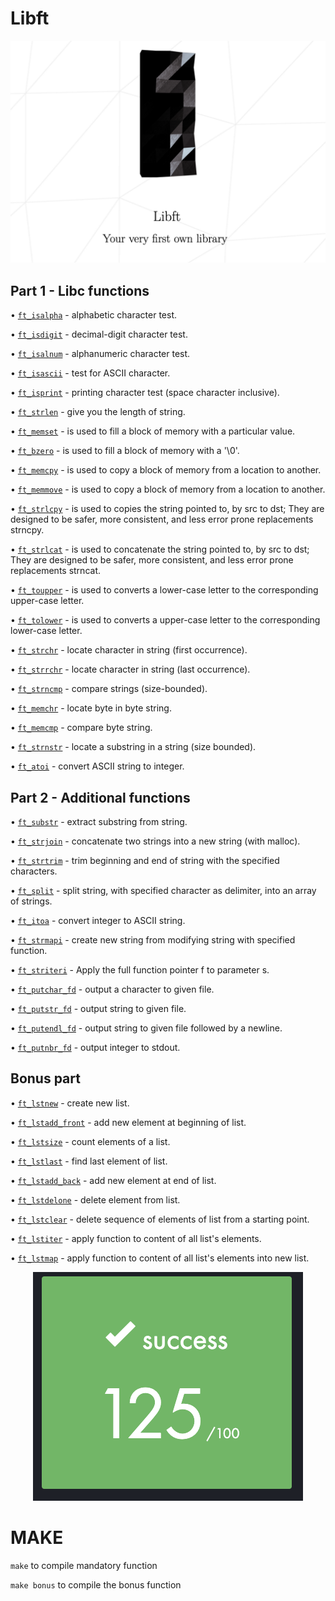 # Libft #

<a href="https://cdn.intra.42.fr/pdf/pdf/70131/en.subject.pdf"><img src="https://github.com/imahri/libft_FX/blob/main/pic_lib.png"/></a>

## Part 1 - Libc functions ##

• [`ft_isalpha`](https://github.com/imahri/libft_FX/blob/main/ft_isalpha.c "ft_isalpha") - alphabetic character test.

• [`ft_isdigit`](https://github.com/imahri/libft_FX/blob/main/ft_isdigit.c "ft_isdigit") - decimal-digit character test.

• [`ft_isalnum`](https://github.com/imahri/libft_FX/blob/main/ft_isalnum.c "ft_isalnum") - alphanumeric character test.

• [`ft_isascii`](https://github.com/imahri/libft_FX/blob/main/ft_isascii.c "ft_isascii") - test for ASCII character.

• [`ft_isprint`](https://github.com/imahri/libft_FX/blob/main/ft_isprint.c "ft_isprint") - printing character test (space character inclusive).

• [`ft_strlen`](https://github.com/imahri/libft_FX/blob/main/ft_strlen.c "ft_strlen") - give you the length of string.

• [`ft_memset`](https://github.com/imahri/libft_FX/blob/main/ft_memset.c "ft_memset") - is used to fill a block of memory with a particular value.

• [`ft_bzero`](https://github.com/imahri/libft_FX/blob/main/ft_bzero.c "ft_bzero") - is used to fill a block of memory with a '\0'.

• [`ft_memcpy`](https://github.com/imahri/libft_FX/blob/main/ft_memcpy.c "ft_memcpy") - is used to copy a block of memory from a location to another.

• [`ft_memmove`](https://github.com/imahri/libft_FX/blob/main/ft_memmove.c "ft_memmove") - is used to copy a block of memory from a location to another.

• [`ft_strlcpy`](https://github.com/imahri/libft_FX/blob/main/ft_strlcpy.c "ft_strlcpy") - is used to copies the string pointed to, by src to dst; They are designed to be safer, more consistent, and less error prone replacements strncpy.

• [`ft_strlcat`](https://github.com/imahri/libft_FX/blob/main/ft_strlcat.c "ft_strlcat") - is used to concatenate the string pointed to, by src to dst; They are designed to be safer, more consistent, and less error prone replacements strncat.

• [`ft_toupper`](https://github.com/imahri/libft_FX/blob/main/ft_toupper.c "ft_toupper") - is used to converts a lower-case letter to the corresponding upper-case letter.

• [`ft_tolower`](https://github.com/imahri/libft_FX/blob/main/ft_tolower.c "ft_tolower") - is used to converts a upper-case letter to the corresponding lower-case letter.

• [`ft_strchr`](https://github.com/imahri/libft_FX/blob/main/ft_strchr.c "ft_strchr") - locate character in string (first occurrence).

• [`ft_strrchr`](https://github.com/imahri/libft_FX/blob/main/ft_strrchr.c "ft_strrchr") - locate character in string (last occurrence).

• [`ft_strncmp`](https://github.com/imahri/libft_FX/blob/main/ft_strncmp.c "ft_strncmp") - compare strings (size-bounded).

• [`ft_memchr`](https://github.com/imahri/libft_FX/blob/main/ft_memchr.c "ft_memchr") - locate byte in byte string.

• [`ft_memcmp`](https://github.com/imahri/libft_FX/blob/main/ft_memcmp.c "ft_memcmp") - compare byte string.

• [`ft_strnstr`](https://github.com/imahri/libft_FX/blob/main/ft_strnstr.c "ft_strnstr") - locate a substring in a string (size bounded).

• [`ft_atoi`](https://github.com/imahri/libft_FX/blob/main/ft_atoi.c "ft_atoi") - convert ASCII string to integer.

##  Part 2 - Additional functions ##

• [`ft_substr`](https://github.com/imahri/libft_FX/blob/main/ft_substr.c "ft_substr") - extract substring from string.

• [`ft_strjoin`](https://github.com/imahri/libft_FX/blob/main/ft_strjoin.c "ft_strjoin") - concatenate two strings into a new string (with malloc).

• [`ft_strtrim`](https://github.com/imahri/libft_FX/blob/main/ft_strtrim.c "ft_strtrim") - trim beginning and end of string with the specified characters.

• [`ft_split`](https://github.com/imahri/libft_FX/blob/main/ft_split.c "ft_split") - split string, with specified character as delimiter, into an array of strings.

• [`ft_itoa`](https://github.com/imahri/libft_FX/blob/main/ft_itoa.c "ft_itoa") - convert integer to ASCII string.

• [`ft_strmapi`](https://github.com/imahri/libft_FX/blob/main/ft_strmapi.c "ft_strmapi") - create new string from modifying string with specified function.

• [`ft_striteri`](https://github.com/imahri/libft_FX/blob/main/ft_striteri.c "ft_striteri") - Apply the full function pointer f to parameter s.

• [`ft_putchar_fd`](https://github.com/imahri/libft_FX/blob/main/ft_putchar_fd.c "ft_putchar_fd") - output a character to given file.

• [`ft_putstr_fd`](https://github.com/imahri/libft_FX/blob/main/ft_putstr_fd.c "ft_putstr_fd")  - output string to given file.

• [`ft_putendl_fd`](https://github.com/imahri/libft_FX/blob/main/ft_putendl_fd.c "ft_putendl_fd")  - output string to given file followed by a newline.

• [`ft_putnbr_fd`](https://github.com/imahri/libft_FX/blob/main/ft_putnbr_fd.c "ft_putnbr_fd") - output integer to stdout.

## Bonus part ##

• [`ft_lstnew`](https://github.com/imahri/libft_FX/blob/main/ft_lstnew.c "ft_lstnew") - create new list.

• [`ft_lstadd_front`](https://github.com/imahri/libft_FX/blob/main/ft_lstadd_front.c "ft_lstadd_front") - add new element at beginning of list.

• [`ft_lstsize`](https://github.com/imahri/libft_FX/blob/main/ft_lstsize.c "ft_lstsize") - count elements of a list.

• [`ft_lstlast`](https://github.com/imahri/libft_FX/blob/main/ft_lstlast.c "ft_lstlast") - find last element of list.

• [`ft_lstadd_back`](https://github.com/imahri/libft_FX/blob/main/ft_lstadd_back.c "ft_lstadd_back") - add new element at end of list.

• [`ft_lstdelone`](https://github.com/imahri/libft_FX/blob/main/ft_lstdelone.c "ft_lstdelone") - delete element from list.

• [`ft_lstclear`](https://github.com/imahri/libft_FX/blob/main/ft_lstclear.c "ft_lstclear") - delete sequence of elements of list from a starting point.

• [`ft_lstiter`](https://github.com/imahri/libft_FX/blob/main/ft_lstiter.c "ft_lstiter") - apply function to content of all list's elements.

• [`ft_lstmap`](https://github.com/imahri/libft_FX/blob/main/ft_lstmap.c "ft_lstmap") - apply function to content of all list's elements into new list.

<p align="center">
  <a href="https://github.com/imahri"> 
   <img src="https://github.com/imahri/libft_FX/blob/main/pic_val.png"/>
  </a>
</p>

# MAKE #

`make` to compile mandatory function

`make bonus` to compile the bonus function
